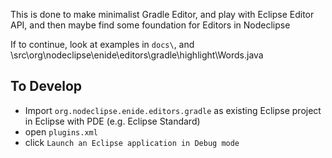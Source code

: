 
This is done to make minimalist Gradle Editor,
and play with Eclipse Editor API,
and then maybe find some foundation for Editors in Nodeclipse

If to continue, look at examples in `docs\`,
and \src\org\nodeclipse\enide\editors\gradle\highlight\Words.java

## To Develop

- Import `org.nodeclipse.enide.editors.gradle` as existing Eclipse project in Eclipse with PDE (e.g. Eclipse Standard)
- open `plugins.xml`
- click `Launch an Eclipse application in Debug mode`
